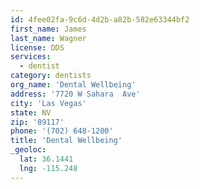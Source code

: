 ```yaml
---
id: 4fee02fa-9c6d-4d2b-a82b-582e63344bf2
first_name: James
last_name: Wagner
license: DDS
services:
  - dentist
category: dentists
org_name: 'Dental Wellbeing'
address: '7720 W Sahara  Ave'
city: 'Las Vegas'
state: NV
zip: '89117'
phone: '(702) 648-1200'
title: 'Dental Wellbeing'
_geoloc:
  lat: 36.1441
  lng: -115.248
---
```

